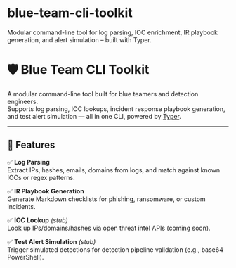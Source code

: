 # blue-team-cli-toolkit
Modular command-line tool for log parsing, IOC enrichment, IR playbook generation, and alert simulation – built with Typer.

# 🛡️ Blue Team CLI Toolkit

A modular command-line tool built for blue teamers and detection engineers.  
Supports log parsing, IOC lookups, incident response playbook generation, and test alert simulation — all in one CLI, powered by [Typer](https://typer.tiangolo.com/).

---

## 🚀 Features

✅ **Log Parsing**  
Extract IPs, hashes, emails, domains from logs, and match against known IOCs or regex patterns.

✅ **IR Playbook Generation**  
Generate Markdown checklists for phishing, ransomware, or custom incidents.

✅ **IOC Lookup** *(stub)*  
Look up IPs/domains/hashes via open threat intel APIs (coming soon).

✅ **Test Alert Simulation** *(stub)*  
Trigger simulated detections for detection pipeline validation (e.g., base64 PowerShell).
